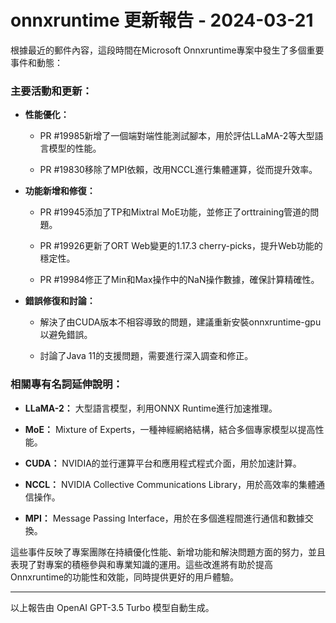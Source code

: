 # onnxruntime 更新報告 - 2024-03-21

根據最近的郵件內容，這段時間在Microsoft Onnxruntime專案中發生了多個重要事件和動態：



### 主要活動和更新：

- **性能優化：**

   - PR #19985新增了一個端對端性能測試腳本，用於評估LLaMA-2等大型語言模型的性能。

   - PR #19830移除了MPI依賴，改用NCCL進行集體運算，從而提升效率。

  

- **功能新增和修復：**

   - PR #19945添加了TP和Mixtral MoE功能，並修正了orttraining管道的問題。

   - PR #19926更新了ORT Web變更的1.17.3 cherry-picks，提升Web功能的穩定性。

   - PR #19984修正了Min和Max操作中的NaN操作數據，確保計算精確性。

  

- **錯誤修復和討論：**

   - 解決了由CUDA版本不相容導致的問題，建議重新安裝onnxruntime-gpu以避免錯誤。

   - 討論了Java 11的支援問題，需要進行深入調查和修正。



### 相關專有名詞延伸說明：

- **LLaMA-2：** 大型語言模型，利用ONNX Runtime進行加速推理。

- **MoE：** Mixture of Experts，一種神經網絡結構，結合多個專家模型以提高性能。

- **CUDA：** NVIDIA的並行運算平台和應用程式程式介面，用於加速計算。

- **NCCL：** NVIDIA Collective Communications Library，用於高效率的集體通信操作。

- **MPI：** Message Passing Interface，用於在多個進程間進行通信和數據交換。



這些事件反映了專案團隊在持續優化性能、新增功能和解決問題方面的努力，並且表現了對專案的積極參與和專業知識的運用。這些改進將有助於提高Onnxruntime的功能性和效能，同時提供更好的用戶體驗。



---



以上報告由 OpenAI GPT-3.5 Turbo 模型自動生成。